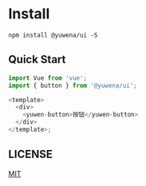 # Install

```shell
npm install @yuwena/ui -S
```

## Quick Start

```javascript
import Vue from 'vue';
import { button } from '@yuwena/ui';

<template>
  <div>
    <yuwen-button>按钮</yuwen-button>
  </div>
</template>;
```

## LICENSE

[MIT](LICENSE)
